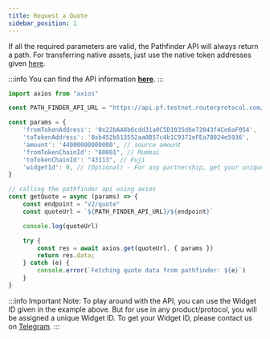 ```yaml
---
title: Request a Quote
sidebar_position: 1
---
```


If all the required parameters are valid, the Pathfinder API will always return a path.
For transferring native assets, just use the native token addresses given [here](../../../supported-chains-tokens).

:::info
You can find the API information [**here**](../../../../../../api/?v=PATHFINDER).
:::

```jsx
import axios from "axios"

const PATH_FINDER_API_URL = "https://api.pf.testnet.routerprotocol.com/api"

const params = {
    'fromTokenAddress': '0x22bAA8b6cdd31a0C5D1035d6e72043f4Ce6aF054',
    'toTokenAddress': '0xb452b513552aa0B57c4b1C9372eFEa78024e5936',
    'amount': '44000000000000', // source amount
    'fromTokenChainId': "80001", // Mumbai
    'toTokenChainId': "43113", // Fuji
    'widgetId': 0, // (Optional) - For any partnership, get your unique widget id by contacting us on Telegram
}

// calling the pathfinder api using axios
const getQuote = async (params) => {
    const endpoint = "v2/quote"
    const quoteUrl = `${PATH_FINDER_API_URL}/${endpoint}`

    console.log(quoteUrl)

    try {
        const res = await axios.get(quoteUrl, { params })
        return res.data;
    } catch (e) {
        console.error(`Fetching quote data from pathfinder: ${e}`)
    }    
}

```

:::info
Important Note: 
To play around with the API, you can use the Widget ID given in the example above. But for use in any product/protocol, you will be assigned a unique Widget ID. To get your Widget ID, please contact us on [Telegram](https://t.me/Add_ith).
:::